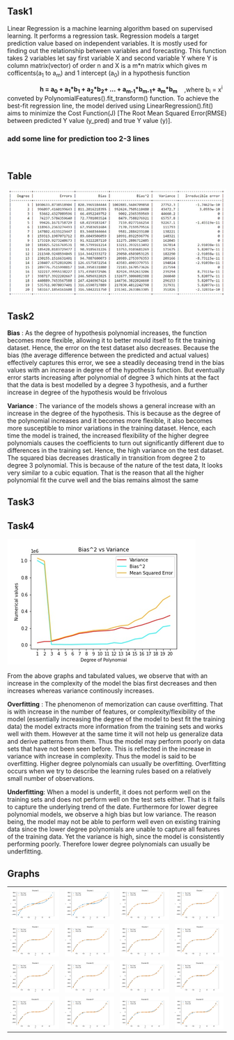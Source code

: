 ## Task1
Linear Regression is a machine learning algorithm based on supervised learning. It performs a regression task. Regression models a target prediction value based on independent variables. It is mostly used for finding out the relationship between variables and forecasting. This function takes 2 variables let say first variable X and second variable Y where Y is column matrix(vector) of order n and X is a m*n matrix which gives m cofficents(a<sub>1</sub> to a<sub>m</sub>) and 1 intercept (a<sub>0</sub>) in a hypothesis function

&nbsp;&nbsp;&nbsp;&nbsp;&nbsp;&nbsp;&nbsp;&nbsp;&nbsp;&nbsp;&nbsp;&nbsp;&nbsp;&nbsp;&nbsp;&nbsp;&nbsp;&nbsp; <b>h = a<sub>0</sub> + a<sub>1</sub>*b<sub>1</sub> + a<sub>2</sub>*b<sub>2</sub>+ ... + a<sub>m-1</sub>*b<sub>m-1</sub>+ a<sub>m</sub>*b<sub>m</sub></b>&nbsp;&nbsp;&nbsp;&nbsp;,where b<sub>i</sub> = x<sup>i</sup> conveted by PolynomialFeatures().fit_transform() function. To achieve the best-fit regression line, the model derived using LinearRegression().fit() aims to minimize the Cost Function(J) [The Root Mean Squared Error(RMSE) between predicted Y value (y_pred) and true Y value (y)]. 

### add some line for prediction too 2-3 lines

<!-- Then it performs the task to predict a dependent variable value (y) based on a given independent variable (x). LinearRegression().fit() Implements Linear Regression Algorithm. -->
<br/>

## Table

<img src="./Images/table.jpg">

## Task2
<!-- Calculate bias and var -->

**Bias** : As the degree of hypothesis polynomial increases, the function becomes more flexible, allowing it to better mould itself to fit the training dataset. Hence, the error on the test dataset also decreases. Because the bias (the average difference between the predicted and actual values) effectively captures this error, we see a steadily deceasing trend in the bias values with an increase in degree of the hypothesis function. But eventually error starts increasing after polynomial of degree 3 which hints at the fact that the data is best modelled by a degree 3 hypothesis, and a further increase in degree of the hypothesis would be frivolous

**Variance** : The variance of the models shows a general increase with an increase in the degree of the hypothesis. This is because as the degree of the polynomial increases and it becomes more flexible, it also becomes more susceptible to minor variations in the training dataset. Hence, each time the model is trained, the increased flexibility of the higher degree polynomials causes the coefficients to turn out significantly different due to differences in the training set. Hence, the high variance on the test dataset. The squared bias decreases drastically in transition from degree 2 to degree 3 polynomial. This is because of the nature of the test data, It looks very similar to a cubic equation. That is the reason that all the higher polynomial fit the curve well and the bias remains almost the same

## Task3

<!-- Comment on IE -->

## Task4
<!-- Observation -->

<img src="./Images/graph.jpg">

From the above graphs and tabulated values, we observe that with an increase in the complexity of the model the bias first decreases and then increases whereas variance continously increases. 

**Overfitting** : The phenomenon of memorization can cause overfitting. That is with increase in the number of features, or complexity/flexibility of the model (essentially increasing the degree of the model to best fit the training data) the model extracts more information from the training sets and works well with them. However at the same time it will not help us generalize data and derive patterns from them. Thus the model may perform poorly on data sets that have not been seen before. This is reflected in the increase in variance with increase in complexity. Thus the model is said to be overfitting. Higher degree polynomials can usually be overfitting. Overfitting occurs when we try to describe the learning rules based on a relatively small number of observations. 

**Underfitting**: When a model is underfit, it does not perform well on the training sets and does not perform well on the test sets either. That is it fails to capture the underlying trend of the date. Furthermore for lower degree polynomial models, we observe a high bias but low variance. The reason being, the model may not be able to perform well even on existing training data since the lower degree polynomials are unable to capture all features of the training data. Yet the variance is high, since the model is consistently performing poorly. Therefore lower degree polynomials can usually be underfitting.

## Graphs
| | | | |
|:-------------------------:|:-------------------------:|:-------------------------:|:-------------------------:|
|<img src="./Images/Degree1.jpg">|<img src="./Images/Degree2.jpg">|<img src="./Images/Degree3.jpg">|<img src="./Images/Degree4.jpg">|
|<img src="./Images/Degree5.jpg">|<img src="./Images/Degree6.jpg">|<img src="./Images/Degree7.jpg">|<img src="./Images/Degree8.jpg">|
|<img src="./Images/Degree9.jpg">|<img src="./Images/Degree10.jpg">|<img src="./Images/Degree11.jpg">|<img src="./Images/Degree12.jpg">
|<img src="./Images/Degree13.jpg">|<img src="./Images/Degree14.jpg">|<img src="./Images/Degree15.jpg">|<img src="./Images/Degree16.jpg">|<img src="./Images/Degree17.jpg">|<img src="./Images/Degree18.jpg">|<img src="./Images/Degree19.jpg">|<img src="./Images/Degree20.jpg">

